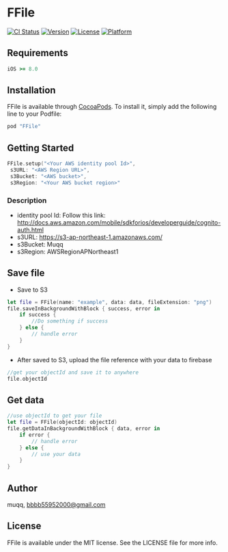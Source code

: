 # FFile

[![CI Status](http://img.shields.io/travis/muqq/FFile.svg?style=flat)](https://travis-ci.org/muqq/FFile)
[![Version](https://img.shields.io/cocoapods/v/FFile.svg?style=flat)](http://cocoapods.org/pods/FFile)
[![License](https://img.shields.io/cocoapods/l/FFile.svg?style=flat)](http://cocoapods.org/pods/FFile)
[![Platform](https://img.shields.io/cocoapods/p/FFile.svg?style=flat)](http://cocoapods.org/pods/FFile)

## Requirements
```ruby
iOS >= 8.0
```
## Installation

FFile is available through [CocoaPods](http://cocoapods.org). To install
it, simply add the following line to your Podfile:

```ruby
pod "FFile"
```
## Getting Started

```swift
FFile.setup("<Your AWS identity pool Id>",
 s3URL: "<AWS Region URL>",
 s3Bucket: "<AWS bucket>", 
 s3Region: "<Your AWS bucket region>" 
```
### Description 
- identity pool Id: Follow this link:
http://docs.aws.amazon.com/mobile/sdkforios/developerguide/cognito-auth.html
- s3URL: https://s3-ap-northeast-1.amazonaws.com/
- s3Bucket: Muqq
- s3Region: AWSRegionAPNortheast1

## Save file
- Save to S3
```swift
let file = FFile(name: "example", data: data, fileExtension: "png")
file.saveInBackgroundWithBlock { success, error in
    if success {
        //Do something if success
    } else {
        // handle error
    }
}
```
- After saved to S3, upload the file reference with your data to firebase
```swift
//get your objectId and save it to anywhere
file.objectId
```
## Get data
```swift
//use objectId to get your file
let file = FFile(objectId: objectId)
file.getDataInBackgroundWithBlock { data, error in
    if error {
        // handle error
    } else {
        // use your data
    }
}
```
## Author

muqq, bbbb55952000@gmail.com

## License

FFile is available under the MIT license. See the LICENSE file for more info.
